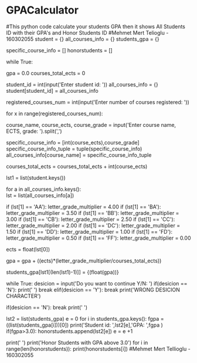 # GPACalculator
#This python code calculate your students GPA then it shows All Students ID with their GPA's and Honor Students ID
#Mehmet Mert Telioglu - 160302055
student = {}
all_courses_info = {}
students_gpa = {}

specific_course_info = []
honorstudents = []

while True:

 gpa = 0.0
 courses_total_ects = 0 

 student_id = int(input('Enter student id: '))
 all_courses_info = {}
 student[student_id] = all_courses_info

 registered_courses_num = int(input('Enter number of courses registered: ')) 

 for x in range(registered_courses_num):
  
  course_name, course_ects, course_grade = input('Enter course name, ECTS, grade: ').split(',')
  
  specific_course_info = [int(course_ects),course_grade]
  specific_course_info_tuple = tuple(specific_course_info)
  all_courses_info[course_name] = specific_course_info_tuple

  courses_total_ects = courses_total_ects + int(course_ects)
 
 lst1 = list(student.keys())

 for a in all_courses_info.keys():  
   lst = list(all_courses_info[a])  
   
   if (lst[1] == 'AA'):
       letter_grade_multiplier = 4.00
   if (lst[1] == 'BA'):
       letter_grade_multiplier = 3.50
   if (lst[1] == 'BB'):
       letter_grade_multiplier = 3.00
   if (lst[1] == 'CB'):
       letter_grade_multiplier = 2.50
   if (lst[1] == 'CC'):
       letter_grade_multiplier = 2.00
   if (lst[1] == 'DC'):
       letter_grade_multiplier = 1.50
   if (lst[1] == 'DD'):
       letter_grade_multiplier = 1.00
   if (lst[1] == 'FD'):
       letter_grade_multiplier = 0.50
   if (lst[1] == 'FF'):
       letter_grade_multiplier = 0.00

   ects = float(lst[0])

   gpa = gpa + ((ects)*(letter_grade_multiplier/courses_total_ects))

 students_gpa[lst1[(len(lst1)-1)]] = {(float(gpa))}  
  
 while True:
   desicion = input('Do you want to continue Y/N: ')
   if(desicion == 'N'):
       print(' ')
       break
   elif(desicion == 'Y'):
       break
   print('WRONG DESICION CHARACTER')

 if(desicion == 'N'):
     break
 print(' ')

lst2 = list(students_gpa)
e = 0
for i in students_gpa.keys():
    fgpa = ((list(students_gpa[i]))[0])
    print('Student id: ',lst2[e],'GPA: ',fgpa )
    if(fgpa>3.0):
        honorstudents.append(lst2[e])
    e = e +1

print(' ')
print('Honor Students with GPA above 3.0')
for i in range(len(honorstudents)):
  print(honorstudents[i])
#Mehmet Mert Tellioglu - 160302055


